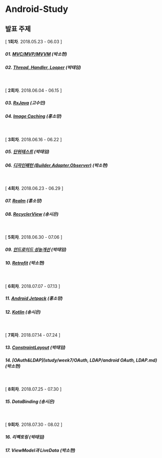 # Android-Study

## 발표 주제

[ **1회차**. 2018.05.23 - 06.03 ]

##### 01. [MVC/MVP/MVVM](study/week1/android-architecture-pattern.md) (박소현)

##### 02. [Thread, Handler, Looper](study/week1/Thread%20%2C%20Handler%20%2C%20Looper.md)  (박태임)

<br />

[ **2회차**. 2018.06.04 - 06.15 ]

##### 03. [RxJava](study/week2/RxJava.md) (고수민)

##### 04. [Image Caching](study/week2/android%20Image%20Caching.md) (홍소망)

<br />

[ **3회차**. 2018.06.16 - 06.22 ]

##### 05. [단위테스트](study/week3/Android%20Testing.md) (박태임)

##### 06. [디자인패턴 (Builder,Adapter,Observer)](study/week3/design-pattern.md)  (박소현)

<br />

[ **4회차**. 2018.06.23 - 06.29 ]

##### 07. [Realm](study/week4/Realm.md) (홍소망)

##### 08. [RecyclerView](study/week4/RecyclerView/Recyclerview_sieun.md) (송시은)

<br />

[ **5회차**. 2018.06.30 - 07.06 ]

##### 09. [안드로이드 성능개선](study/week5/android%20performance/%EC%95%88%EB%93%9C%EB%A1%9C%EC%9D%B4%EB%93%9C%20%EC%84%B1%EB%8A%A5%EA%B0%9C%EC%84%A0.md) (박태임)

##### 10. [Retrofit](study/week5/retrofit.md) (박소현)

<br />

[ **6회차**. 2018.07.07 - 07.13 ]

##### 11. [Android Jetpack](study/week6/jetpack/android%20jetpack.md) (홍소망)

##### 12. [Kotlin](study/week6/Kotlin/Kotlin_sieun.md) (송시은)

<br />

[ **7회차**. 2018.07.14 - 07.24 ]

##### 13. [ConstraintLayout](study/week7/ConstraintLayout/ConstraintLayout.md) (박태임)

##### 14. [OAuth&LDAP](study/week7/OAuth, LDAP/android OAuth, LDAP.md) (박소현)

<br />

[ **8회차**. 2018.07.25 - 07.30 ]

##### 15. DataBinding (송시은)

<br />

[ **9회차**. 2018.07.30 - 08.02 ]

##### 16. 리팩토링 (박태임)

##### 17. ViewModel과 LiveData (박소현)

<br />
